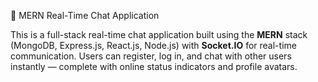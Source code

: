 💬 MERN Real-Time Chat Application

This is a full-stack real-time chat application built using the **MERN** stack (MongoDB, Express.js, React.js, Node.js) with **Socket.IO** for real-time communication. Users can register, log in, and chat with other users instantly — complete with online status indicators and profile avatars.
